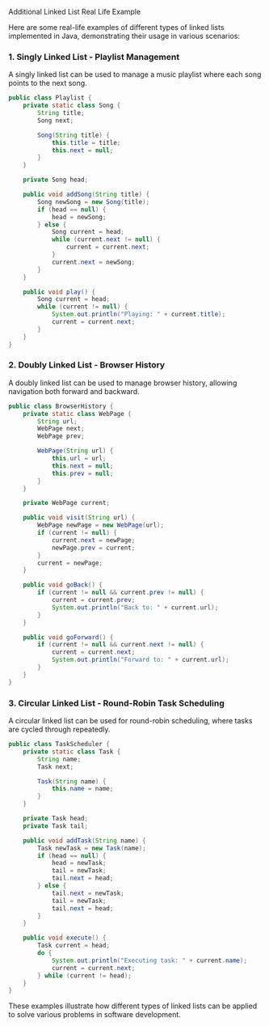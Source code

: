 Additional Linked List Real Life Example

Here are some real-life examples of different types of linked lists implemented in Java, demonstrating their usage in various scenarios:

### 1. Singly Linked List - Playlist Management

A singly linked list can be used to manage a music playlist where each song points to the next song.

```java
public class Playlist {
    private static class Song {
        String title;
        Song next;

        Song(String title) {
            this.title = title;
            this.next = null;
        }
    }

    private Song head;

    public void addSong(String title) {
        Song newSong = new Song(title);
        if (head == null) {
            head = newSong;
        } else {
            Song current = head;
            while (current.next != null) {
                current = current.next;
            }
            current.next = newSong;
        }
    }

    public void play() {
        Song current = head;
        while (current != null) {
            System.out.println("Playing: " + current.title);
            current = current.next;
        }
    }
}
```

### 2. Doubly Linked List - Browser History

A doubly linked list can be used to manage browser history, allowing navigation both forward and backward.

```java
public class BrowserHistory {
    private static class WebPage {
        String url;
        WebPage next;
        WebPage prev;

        WebPage(String url) {
            this.url = url;
            this.next = null;
            this.prev = null;
        }
    }

    private WebPage current;

    public void visit(String url) {
        WebPage newPage = new WebPage(url);
        if (current != null) {
            current.next = newPage;
            newPage.prev = current;
        }
        current = newPage;
    }

    public void goBack() {
        if (current != null && current.prev != null) {
            current = current.prev;
            System.out.println("Back to: " + current.url);
        }
    }

    public void goForward() {
        if (current != null && current.next != null) {
            current = current.next;
            System.out.println("Forward to: " + current.url);
        }
    }
}
```

### 3. Circular Linked List - Round-Robin Task Scheduling

A circular linked list can be used for round-robin scheduling, where tasks are cycled through repeatedly.

```java
public class TaskScheduler {
    private static class Task {
        String name;
        Task next;

        Task(String name) {
            this.name = name;
        }
    }

    private Task head;
    private Task tail;

    public void addTask(String name) {
        Task newTask = new Task(name);
        if (head == null) {
            head = newTask;
            tail = newTask;
            tail.next = head;
        } else {
            tail.next = newTask;
            tail = newTask;
            tail.next = head;
        }
    }

    public void execute() {
        Task current = head;
        do {
            System.out.println("Executing task: " + current.name);
            current = current.next;
        } while (current != head);
    }
}
```

These examples illustrate how different types of linked lists can be applied to solve various problems in software development.